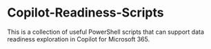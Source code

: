 # Copilot-Readiness-Scripts
This is a collection of useful PowerShell scripts that can support data readiness exploration in Copilot for Microsoft 365.
